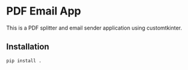 # PDF Email App

This is a PDF splitter and email sender application using customtkinter.

## Installation

```sh
pip install .
```
